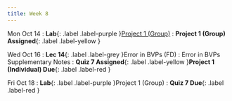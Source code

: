 ```yaml
---
title: Week 8
---
```


Mon Oct 14
: **Lab**{: .label .label-purple }[Project 1 (Group)](https://classroom.github.com/a/MxZ7YkMt)
: **Project 1 (Group) Assigned**{: .label .label-yellow }

Wed Oct 16
: **Lec 14**{: .label .label-grey }Error in BVPs (FD)
    : Error in BVPs Supplementary Notes
: **Quiz 7 Assigned**{: .label .label-yellow }**Project 1 (Individual) Due**{: .label .label-red }

Fri Oct 18
: **Lab**{: .label .label-purple }Project 1 (Group)
: **Quiz 7 Due**{: .label .label-red }